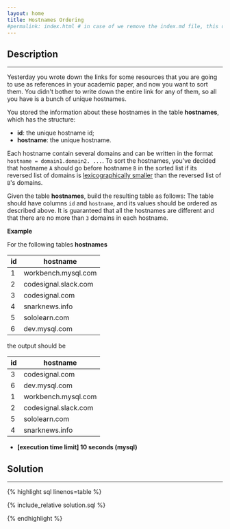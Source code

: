 ```yaml
---
layout: home
title: Hostnames Ordering
#permalink: index.html # in case of we remove the index.md file, this doc will be the index page
---
```


<div class="row">
<div class="columnStmt" markdown="1">

## Description

---

Yesterday you wrote down the links for some resources that you are going to use as references in your academic paper, and now you want to sort them. You didn't bother to write down the entire link for any of them, so all you have is a bunch of unique hostnames.

You stored the information about these hostnames in the table **hostnames**, which has the structure:

- **id**: the unique hostname id;
- **hostname**: the unique hostname.

Each hostname contain several domains and can be written in the format <code>hostname = domain1.domain2. ...</code>. To sort the hostnames, you've decided that hostname <code>A</code> should go before hostname <code>B</code> in the sorted list if its reversed list of domains is [lexicographically smaller](keyword://lexicographical-order-for-arrays) than the reversed list of <code>B</code>'s domains.

Given the table **hostnames**, build the resulting table as follows: The table should have columns <code>id</code> and <code>hostname</code>, and its values should be ordered as described above. It is guaranteed that all the hostnames are different and that there are no more than <code>3</code> domains in each hostname.

**Example**

For the following tables **hostnames**

| id  | hostname             |
| --- | -------------------- |
| 1   | workbench.mysql.com  |
| 2   | codesignal.slack.com |
| 3   | codesignal.com       |
| 4   | snarknews.info       |
| 5   | sololearn.com        |
| 6   | dev.mysql.com        |

the output should be

| id  | hostname             |
| --- | -------------------- |
| 3   | codesignal.com       |
| 6   | dev.mysql.com        |
| 1   | workbench.mysql.com  |
| 2   | codesignal.slack.com |
| 5   | sololearn.com        |
| 4   | snarknews.info       |

- **[execution time limit] 10 seconds (mysql)**

</div>
<div class="columnSol" markdown="1">

## Solution

---

{% highlight sql linenos=table %}

{% include_relative solution.sql %}

{% endhighlight %}

</div>
</div>

